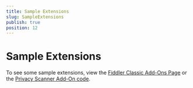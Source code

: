 ```yaml
---
title: Sample Extensions
slug: SampleExtensions
publish: true
position: 12
---
```


Sample Extensions
=================

To see some sample extensions, view the [Fiddler Classic Add-Ons Page][1] or the [Privacy Scanner Add-On code][2].

[1]: http://fiddler2.com/add-ons
[2]: ./CookieExtension
